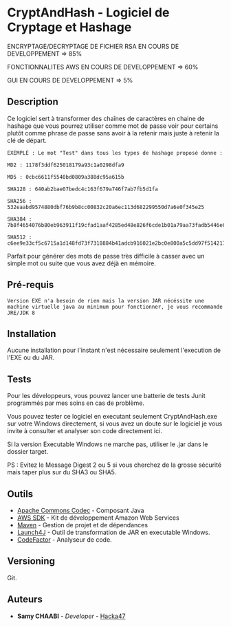# CryptAndHash - Logiciel de Cryptage et Hashage

ENCRYPTAGE/DECRYPTAGE DE FICHIER RSA EN COURS DE DEVELOPPEMENT => 85%

FONCTIONNALITES AWS EN COURS DE DEVELOPPEMENT => 60%

GUI EN COURS DE DEVELOPPEMENT => 5%

## Description

Ce logiciel sert à transformer des chaînes de caractères en chaine de hashage que vous pourrez utiliser comme mot de passe voir pour certains plutôt comme phrase de passe sans avoir à la retenir mais juste à retenir la clé de départ.

```
EXEMPLE : Le mot "Test" dans tous les types de hashage proposé donne :

MD2 : 1178f3ddf625018179a93c1a0298dfa9

MD5 : 0cbc6611f5540bd0809a388dc95a615b

SHA128 : 640ab2bae07bedc4c163f679a746f7ab7fb5d1fa

SHA256 : 532eaabd9574880dbf76b9b8cc00832c20a6ec113d682299550d7a6e0f345e25

SHA384 : 7b8f4654076b80eb963911f19cfad1aaf4285ed48e826f6cde1b01a79aa73fadb5446e667fc4f90417782c91270540f3

SHA512 : c6ee9e33cf5c6715a1d148fd73f7318884b41adcb916021e2bc0e800a5c5dd97f5142178f6ae88c8fdd98e1afb0ce4c8d2c54b5f37b30b7da1997bb33b0b8a31

```

Parfait pour générer des mots de passe très difficile à casser avec un simple mot ou suite que vous avez déjà en mémoire.

## Pré-requis

```
Version EXE n'a besoin de rien mais la version JAR nécéssite une machine virtuelle java au minimum pour fonctionner, je vous recommande JRE/JDK 8
```

## Installation

Aucune installation pour l'instant n'est nécessaire seulement l'execution de l'EXE ou du JAR.


## Tests

Pour les développeurs, vous pouvez lancer une batterie de tests Junit programmés par mes soins en cas de problème.

Vous pouvez tester ce logiciel en executant seulement CryptAndHash.exe sur votre Windows directement, si vous avez un doute sur le logiciel je vous invite à consulter et analyser son code directement ici.

Si la version Executable Windows ne marche pas, utiliser le .jar dans le dossier target.

PS : Evitez le Message Digest 2 ou 5 si vous cherchez de la grosse sécurité mais taper plus sur du SHA3 ou SHA5.


## Outils

* [Apache Commons Codec](https://commons.apache.org/) - Composant Java
* [AWS SDK](https://aws.amazon.com/fr/sdk-for-java/) - Kit de développement Amazon Web Services
* [Maven](https://maven.apache.org/) - Gestion de projet et de dépendances
* [Launch4J](http://launch4j.sourceforge.net/) - Outil de transformation de JAR en executable Windows.
* [CodeFactor](https://www.codefactor.io/repository/github/xhackax47/cryptandhash) - Analyseur de code.

## Versioning

Git. 

## Auteurs

* **Samy CHAABI** - *Developer* - [Hacka47](https://github.com/xhackax47)
